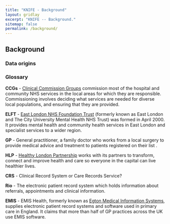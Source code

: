 ```yaml
---
title: "KNIFE - Background"
layout: gridlay
excerpt: "KNIFE -- Background."
sitemap: false
permalink: /background/
---
```



## Background

### Data origins

### Glossary
**CCGs** - <a href='https://www.nhscc.org/ccgs/'>Clinical Commission Groups</a> commission most of the hospital and community NHS services in the local areas for which they are responsible. Commissioning involves deciding what services are needed for diverse local populations, and ensuring that they are provided.

**ELFT** - <a href='https://www.elft.nhs.uk/'>East London NHS Foundation Trust</a> (formerly known as East London and The City University Mental Health NHS Trust) was formed in April 2000. It provides mental health and community health services in East London and specialist services to a wider region.

**GP** - General practitioner, a family doctor who works from a local surgery to provide medical advice and treatment to patients registered on their list .

**HLP** - <a href='https://www.healthylondon.org/'>Healthy London Partnership</a> works with its partners to transform, connect and improve health and care so everyone in the capital can live healthier lives.

**CRS** - Clinical Record System or Care Records Service?

**Rio** - The electronic patient record system which holds information about referrals, appointments and clinical information.

**EMIS** - EMIS Health, formerly known as <a href='https://www.emishealth.com/'>Egton Medical Information Systems</a>, supplies electronic patient record systems and software used in primary care in England. It claims that more than half of GP practices across the UK use EMIS software.
